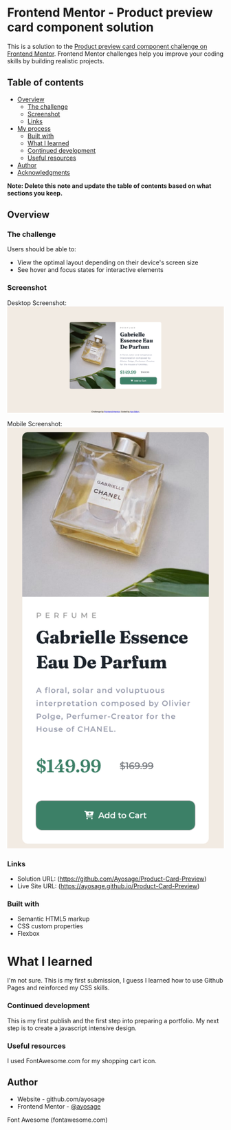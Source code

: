 # Frontend Mentor - Product preview card component solution

This is a solution to the [Product preview card component challenge on Frontend Mentor](https://www.frontendmentor.io/challenges/product-preview-card-component-GO7UmttRfa). Frontend Mentor challenges help you improve your coding skills by building realistic projects. 

## Table of contents

- [Overview](#overview)
  - [The challenge](#the-challenge)
  - [Screenshot](#screenshot)
  - [Links](#links)
- [My process](#my-process)
  - [Built with](#built-with)
  - [What I learned](#what-i-learned)
  - [Continued development](#continued-development)
  - [Useful resources](#useful-resources)
- [Author](#author)
- [Acknowledgments](#acknowledgments)

**Note: Delete this note and update the table of contents based on what sections you keep.**

## Overview

### The challenge

Users should be able to:

- View the optimal layout depending on their device's screen size
- See hover and focus states for interactive elements

### Screenshot

Desktop Screenshot:
![](./images/desktop-screenshot.png)

Mobile Screenshot:
![](./images/mobile-screenshot.png)




### Links

- Solution URL: (https://github.com/Ayosage/Product-Card-Preview)
- Live Site URL: (https://ayosage.github.io/Product-Card-Preview)

### Built with

- Semantic HTML5 markup
- CSS custom properties
- Flexbox

# What I learned

I'm not sure. This is my first submission, I guess I learned how to use Github Pages and reinforced my CSS skills. 

### Continued development

This is my first publish and the first step into preparing a portfolio. My next step is to create a javascript intensive design. 

### Useful resources

I used FontAwesome.com for my shopping cart icon.

## Author

- Website - github.com/ayosage
- Frontend Mentor - [@ayosage](https://www.frontendmentor.io/profile/ayosage)

Font Awesome (fontawesome.com)